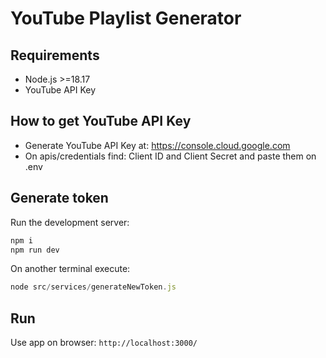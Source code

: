 # YouTube Playlist Generator

## Requirements

- Node.js >=18.17
- YouTube API Key

## How to get YouTube API Key
- Generate YouTube API Key at: https://console.cloud.google.com
- On apis/credentials find: Client ID and Client Secret and paste them on .env

## Generate token

Run the development server:

```bash
npm i
npm run dev
```

On another terminal execute:

```js
node src/services/generateNewToken.js
```

## Run

Use app on browser: `http://localhost:3000/`
